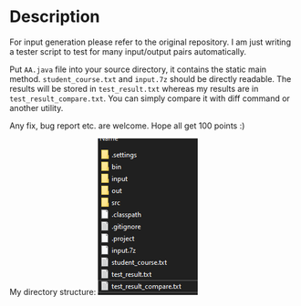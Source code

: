 # Description

For input generation please refer to the original repository. I am just writing a tester script to test for many input/output pairs automatically.

Put `AA.java` file into your source directory, it contains the static main method. `student_course.txt` and `input.7z` should be directly readable. The results will be stored in `test_result.txt` whereas my results are in `test_result_compare.txt`. You can simply compare it with diff command or another utility.

Any fix, bug report etc. are welcome. Hope all get 100 points :)

My directory structure:
![Directory Structure](https://github.com/afeser/ceng-443-hw3-output-generator/blob/main/tester/struct_dir.png?raw=true)
